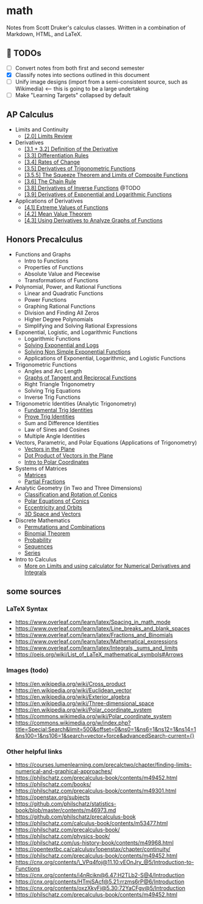 # math

Notes from Scott Druker's calculus classes. Written in a combination of Markdown, HTML, and LaTeX.

## 🚧 TODOs
- [ ] Convert notes from both first and second semester
- [x] Classify notes into sections outlined in this document
- [ ] Unify image designs (import from a semi-consistent source, such as Wikimedia) <-- this is going to be a large undertaking
- [ ] Make "Learning Targets" collapsed by default

## AP Calculus

- Limits and Continuity
  - [[2.0] Limits Review](calculus/2-0-limits.md)
- Derivatives
  - [[3.1 + 3.2] Definition of the Derivative](calculus/3-1-2-definition-of-the-derivative.md)
  - [[3.3] Differentiation Rules](calculus/3-3-differentiation-rules.md)
  - [[3.4] Rates of Change](calculus/3-4-rates-of-change.md)
  - [[3.5] Derivatives of Trigonometric Functions](calculus/3-5-derivatives-of-trigonometric-functions.md)
  - [[3.5.5] The Squeeze Theorem and Limits of Composite Functions](calculus/3-5-5-squeeze-theorem-and-limit-of-composite-functions.md)
  - [[3.6] The Chain Rule](calculus/3-6-chain-rule.md)
  - [[3.8] Derivatives of Inverse Functions](calculus/3-8-derivatives-of-inverse-functions.md) @TODO
  - [[3.9] Derivatives of Exponential and Logarithmic Functions](calculus/3-9-derivatives-of-exponential-and-logarithmic-functions.md)
- Applications of Derivatives
  - [[4.1] Extreme Values of Functions](calculus/4-1-extreme-values-of-functions.md)
  - [[4.2] Mean Value Theorem](calculus/4-2-mean-value-theorem.md)
  - [[4.3] Using Derivatives to Analyze Graphs of Functions](calculus/4-3-using-derivatives-to-analyze-graphs-of-fuctions.md)

## Honors Precalculus

<!-- TODO: Write a prereq file-->

- Functions and Graphs
  - Intro to Functions
  - Properties of Functions
  - Absolute Value and Piecewise
  - Transformations of Functions
- Polynomial, Power, and Rational Functions
  - Linear and Quadratic Functions
  - Power Functions
  - Graphing Rational Functions
  - Division and Finding All Zeros
  - Higher Degree Polynomials
  - Simplifying and Solving Rational Expressions
- Exponential, Logistic, and Logarithmic Functions
  - Logarithmic Functions
  - [Solving Exponential and Logs](precalculus/solving-exponential-and-logs.md)
  - [Solving Non Simple Exponential Functions](precalculus/solving-non-simple-exponential-functions.md)
  - Applications of Exponential, Logarithmic, and Logistic Functions
- Trigonometric Functions
  - Angles and Arc Length
  - [Graphs of Tangent and Reciprocal Functions](precalculus/graphs-of-tangent-and-reciprocal-functions.md)
  - Right Triangle Trigonometry
  - Solving Trig Equations
  - Inverse Trig Functions
- Trigonometric Identities (Analytic Trigonometry)
  - [Fundamental Trig Identities](precalculus/fundamental-trig-identities.md)
  - [Prove Trig Identities](precalculus/prove-trig-identities.md)
  - Sum and Difference Identities
  - Law of Sines and Cosines
  - Multiple Angle Identities
- Vectors, Parametric, and Polar Equations (Applications of Trigonometry)
  - [Vectors in the Plane](precalculus/vectors-in-the-plane.md)
  - [Dot Product of Vectors in the Plane](precalculus/dot-product-of-vectors-in-the-plane.md)
  - [Intro to Polar Coordinates](precalculus/intro-to-polar-coordinates.md)
- Systems of Matrices
  - [Matrices](precalculus/matrices.md)
  - [Partial Fractions](precalculus/partial-fractions.md)
- Analytic Geometry (in Two and Three Dimensions)
  - [Classification and Rotation of Conics](precalculus/classification-and-rotation-of-conics.md)
  - [Polar Equations of Conics](precalculus/polar-equations-of-conics.md)
  - [Eccentricity and Orbits](precalculus/eccentricity-and-orbits.md)
  - [3D Space and Vectors](precalculus/3d-space-and-vectors.md)
- Discrete Mathematics
  - [Permutations and Combinations](precalculus/permutations-and-combinations.md)
  - [Binomial Theorem](precalculus/binomial-theorem.md)
  - [Probability](precalculus/probability.md)
  - [Sequences](precalculus/sequences.md)
  - [Series](precalculus/series.md)
- Intro to Calculus
  - [More on Limits and using calculator for Numerical Derivatives and Integrals](precalculus/numerical-derivatives-and-integrals.md)

## some sources

### LaTeX Syntax
- https://www.overleaf.com/learn/latex/Spacing_in_math_mode
- https://www.overleaf.com/learn/latex/Line_breaks_and_blank_spaces
- https://www.overleaf.com/learn/latex/Fractions_and_Binomials
- https://www.overleaf.com/learn/latex/Mathematical_expressions
- https://www.overleaf.com/learn/latex/Integrals,_sums_and_limits
- https://oeis.org/wiki/List_of_LaTeX_mathematical_symbols#Arrows

### Images (todo)
- https://en.wikipedia.org/wiki/Cross_product
- https://en.wikipedia.org/wiki/Euclidean_vector
- https://en.wikipedia.org/wiki/Exterior_algebra
- https://en.wikipedia.org/wiki/Three-dimensional_space
- https://en.wikipedia.org/wiki/Polar_coordinate_system
- https://commons.wikimedia.org/wiki/Polar_coordinate_system
- https://commons.wikimedia.org/w/index.php?title=Special:Search&limit=500&offset=0&ns0=1&ns6=1&ns12=1&ns14=1&ns100=1&ns106=1&search=vector+force&advancedSearch-current={}

### Other helpful links
- https://courses.lumenlearning.com/precalctwo/chapter/finding-limits-numerical-and-graphical-approaches/
- https://philschatz.com/precalculus-book/contents/m49452.html
- https://philschatz.com/books/
- https://philschatz.com/precalculus-book/contents/m49301.html
- https://openstax.org/subjects
- https://github.com/philschatz/statistics-book/blob/master/contents/m46973.md
- https://github.com/philschatz/precalculus-book
- https://philschatz.com/calculus-book/contents/m53477.html
- https://philschatz.com/precalculus-book/
- https://philschatz.com/physics-book/
- https://philschatz.com/us-history-book/contents/m49968.html
- https://opentextbc.ca/calculusv1openstax/chapter/continuity/
- https://philschatz.com/precalculus-book/contents/m49452.html
- https://cnx.org/contents/\_VPq4foj@11.10:vEOnJry_@5/Introduction-to-Functions
- https://cnx.org/contents/i4nRcikn@6.47:H2TLb2-S@4/Introduction
- https://cnx.org/contents/HTmjSAcf@5.21:rrzms6rP@6/Introduction
- https://cnx.org/contents/oxzXkyFi@5.30:72YaCFgv@5/Introduction
- https://philschatz.com/precalculus-book/contents/m49452.html
